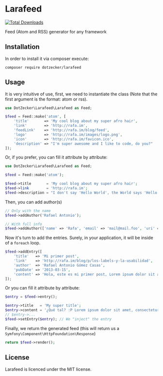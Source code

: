 Larafeed
========
[![Total Downloads](https://poser.pugx.org/dotzecker/larafeed/downloads.png)](https://packagist.org/packages/dotzecker/larafeed)

Feed (Atom and RSS) generator for any framework


## Installation

In order to install it via composer execute:

    composer require dotzecker/larafeed

## Usage
It is very intuitive of use, first, we need to instantiate the class (Note that the first argument is the format: atom or rss).
````php
use DotZecker\Larafeed\Larafeed as Feed;

$feed = Feed::make('atom', [
    'title'       => 'My cool blog about my super afro hair',
    'link'        => 'http://rafa.im',
    'feedLink'    => 'http://rafa.im/blog/feed',
    'logo'        => 'http://rafa.im/images/logo.png',
    'icon'        => 'http://rafa.im/favicon.ico',
    'description' => "I'm super awesome and I like to code, do you?"
]);
````

Or, if you prefer, you can fill it attribute by attribute:
````php
use DotZecker\Larafeed\Larafeed as Feed;

$feed = Feed::make('atom');

$feed->title       = 'My cool blog about my super afro hair';
$feed->link        = 'http://rafa.im';
$feed->description = "I don't say 'Hello World', the World says 'Hello Rafa' to me!";
````

Then, you can add author(s)
````php
// Only with the name
$feed->addAuthor('Rafael Antonio');

// With full info
$feed->addAuthor(['name' => 'Rafa', 'email' => 'mail@mail.foo', 'uri' => 'http://rafa.im']);
````

Now it's turn to add the entries. Surely, in your application, it will be inside of a `foreach` loop.
````php
$feed->addEntry([
    'title'   => 'Mi primer post',
    'link'    => 'http://rafa.im/blog/p/los-labels-y-la-usabilidad',
    'author'  => 'Rafael Antonio Gómez Casas',
    'pubDate' => '2013-03-15',
    'content' => 'Hola, este es mi primer post, Lorem ipsum dolor sit amet, consectetur adipisicing elit. Nihil, quos, reprehenderit, nemo minus consectetur ipsum molestias cumque voluptatum deserunt impedit totam ab aspernatur rem voluptatibus dolore optio distinctio sequi vero harum neque qui suscipit libero deleniti minima repellat recusandae delectus beatae dignissimos corporis quaerat et nesciunt inventore architecto voluptates voluptatem.'
]);
````

Or you can fill it attribute by attribute:
````php
$entry = $feed->entry();

$entry->title   = 'My super title';
$entry->content = '¿Qué tal? :P Lorem ipsum dolor sit amet, consectetur adipisicing elit. Error, aperiam!';
// $entry->...
$feed->setEntry($entry); // We "inject" the entry
````

Finally, we return the generated feed (this will return us a `Symfony\Component\HttpFoundation\Response`)
````php
return $feed->render();
````

## License

Larafeed is licenced under the MIT license.
